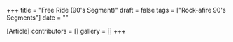 +++
title = "Free Ride (90's Segment)"
draft = false
tags = ["Rock-afire 90's Segments"]
date = ""

[Article]
contributors = []
gallery = []
+++